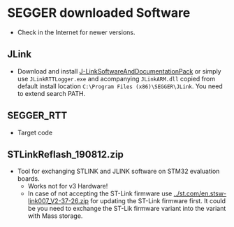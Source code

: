 # SEGGER downloaded Software

- Check in the Internet for newer versions.

## JLink
- Download and install [J-LinkSoftwareAndDocumentationPack](https://www.segger.com/downloads/jlink/#J-LinkSoftwareAndDocumentationPack) or simply use `JLinkRTTLogger.exe` and acompanying `JLinkARM.dll` copied from default install location `C:\Program Files (x86)\SEGGER\JLink`. You need to extend search PATH.

## SEGGER_RTT

- Target code

## STLinkReflash_190812.zip

- Tool for exchanging STLINK and JLINK software on STM32 evaluation boards.
  - Works not for v3 Hardware!
  - In case of not accepting the ST-Link firmware use [../st.com/en.stsw-link007_V2-37-26.zip](../st.com/en.stsw-link007_V2-37-26.zip) for updating the ST-Link firmware first. It could be you need to exchange the ST-Lik firmware variant into the variant with Mass storage.
